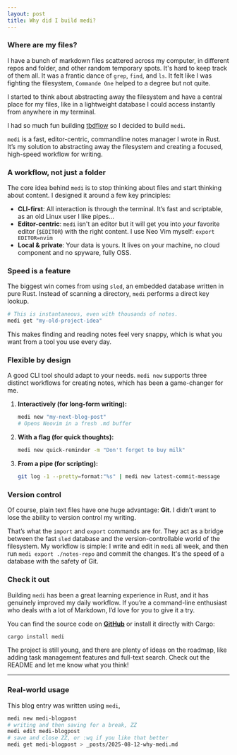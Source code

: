 ```yaml
---
layout: post
title: Why did I build medi?
---
```


### Where are my files?

I have a bunch of markdown files scattered across my computer, in different repos and folder, and other random temporary spots. It's hard to keep track of them all. It was a frantic dance of `grep`, `find`, and `ls`. It felt like I was fighting the filesystem, `Commande One` helped to a degree but not quite.

I started to think about abstracting away the filesystem and have a central place for my files, like in a lightweight database I could access instantly from anywhere in my terminal.

I had so much fun building [tbdflow](https://cladam.github.io/projects/tbdflow) so I decided to build `medi`.

`medi` is a fast, editor-centric, commandline notes manager I wrote in Rust. It’s my solution to abstracting away the filesystem and creating a focused, high-speed workflow for writing.

### A workflow, not just a folder

The core idea behind `medi` is to stop thinking about files and start thinking about content. I designed it around a few key principles:

  * **CLI-first**: All interaction is through the terminal. It’s fast and scriptable, as an old Linux user I like pipes...
  * **Editor-centric**: `medi` isn't an editor but it will get you into _your_ favorite editor (`$EDITOR`) with the right content. I use Neo Vim myself: `export EDITOR=nvim`
  * **Local & private**: Your data is yours. It lives on your machine, no cloud component and no spyware, fully OSS.

### Speed is a feature

The biggest win comes from using `sled`, an embedded database written in pure Rust. Instead of scanning a directory, `medi` performs a direct key lookup.

```bash
# This is instantaneous, even with thousands of notes.
medi get "my-old-project-idea"
```

This makes finding and reading notes feel very snappy, which is what you want from a tool you use every day.

### Flexible by design

A good CLI tool should adapt to your needs. `medi new` supports three distinct workflows for creating notes, which has been a game-changer for me.

1.  **Interactively (for long-form writing):**

    ```bash
    medi new "my-next-blog-post"
    # Opens Neovim in a fresh .md buffer
    ```

2.  **With a flag (for quick thoughts):**

    ```bash
    medi new quick-reminder -m "Don't forget to buy milk"
    ```

3.  **From a pipe (for scripting):**

    ```bash
    git log -1 --pretty=format:"%s" | medi new latest-commit-message
    ```

### Version control

Of course, plain text files have one huge advantage: **Git**. I didn’t want to lose the ability to version control my writing.

That’s what the `import` and `export` commands are for. They act as a bridge between the fast `sled` database and the version-controllable world of the filesystem. My workflow is simple: I write and edit in `medi` all week, and then run `medi export ./notes-repo` and commit the changes. It's the speed of a database with the safety of Git.

### Check it out

Building `medi` has been a great learning experience in Rust, and it has genuinely improved my daily workflow. If you’re a command-line enthusiast who deals with a lot of Markdown, I’d love for you to give it a try.

You can find the source code on [**GitHub**](https://github.com/cladam/medi) or install it directly with Cargo:

```bash
cargo install medi
```

The project is still young, and there are plenty of ideas on the roadmap, like adding task management features and full-text search. Check out the README and let me know what you think!

---

### Real-world usage

This blog entry was written using `medi`,

```bash
medi new medi-blogpost
# writing and then saving for a break, ZZ
medi edit medi-blogpost
# save and close ZZ, or :wq if you like that better
medi get medi-blogpost > _posts/2025-08-12-why-medi.md
```
